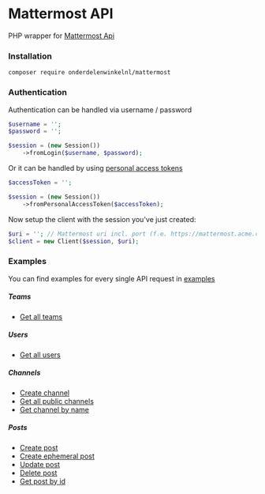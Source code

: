 # Mattermost API
PHP wrapper for [Mattermost Api](https://api.mattermost.com/)

### Installation
```
composer require onderdelenwinkelnl/mattermost
```

### Authentication
Authentication can be handled via username / password
```php
$username = '';
$password = '';

$session = (new Session())
    ->fromLogin($username, $password);
```

Or it can be handled by using [personal access tokens](https://docs.mattermost.com/developer/personal-access-tokens.html)
```php
$accessToken = '';

$session = (new Session())
    ->fromPersonalAccessToken($accessToken);
```

Now setup the client with the session you've just created:
```php
$uri = ''; // Mattermost uri incl. port (f.e. https://mattermost.acme.com:443)
$client = new Client($session, $uri);
```

### Examples
You can find examples for every single API request in [examples](./examples)

##### Teams
* [Get all teams](./examples/Team/GetTeams.php)


##### Users
* [Get all users](./examples/User/GetUsers.php)


##### Channels
* [Create channel](./examples/Channel/CreateChannel.php)
* [Get all public channels](./examples/Channel/GetPublicChannels.php)
* [Get channel by name](./examples/Channel/GetChannelByName.php)


##### Posts
* [Create post](./examples/Post/CreatePost.php)
* [Create ephemeral post](./examples/Post/CreateEphermeralPost.php)
* [Update post](./examples/Post/UpdatePost.php)
* [Delete post](./examples/Post/DeletePost.php)
* [Get post by id](./examples/Post/GetPost.php)